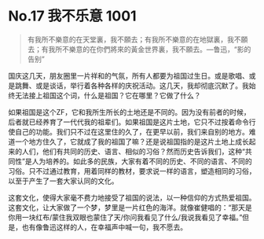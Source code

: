 # No.17 我不乐意 1001

> 有我所不樂意的在天堂裏，我不願去；有我所不樂意的在地獄裏，我不願去；有我所不樂意的在你們將來的黃金世界裏，我不願去。—鲁迅，“影的告别”

国庆这几天，朋友圈里一片祥和的气氛，所有人都要为祖国过生日。或是歌唱、或是跳舞、或是谈话，举行着各种各样的庆祝活动。这几天，我却彻底沉默了。我始终无法接上祖国这个词，什么是祖国？它在哪里？它做了什么？

如果祖国是这个ZF，它和我所生所长的土地还是不同的。因为没有前者的时候，后者就已经养育了一代代我的祖辈们。如果祖国是这片土地，它只不过按着命令行使自己的功能。我们只不过在这里住的久了，在更早以前，我们来自别的地方。难道一个地方住久了，它就成了我的祖国了嘛？还是说祖国指的是这片土地上成长起来的人们，他们有共同的历史、语言、相似的习俗？然而历史告诉我们，这种“共同性”是人为培养的。如此多的民族，大家有着不同的历史、不同的语言、不同的习俗。只不过通过教育，用着同样的教材，要求说一样的语言，塑造相同的习俗，以至于产生了一套大家认同的文化。

这套文化，使得大家毫不费力地接受了祖国的说法，以一种信仰的方式热爱祖国。这套文化，让大家做了一个梦，梦里是一片红色的海洋。就像崔健唱的：“那天是你用一块红布/蒙住我双眼也蒙住了天/你问我看见了什么/我说我看见了幸福。”但是，也有像鲁迅这样的人，在幸福声中喊一句，我不愿去。

